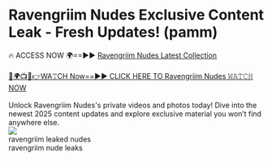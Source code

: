 # Ravengriim Nudes Exclusive Content Leak - Fresh Updates! (pamm)

🔥 ACCESS NOW 🌍==►► <a href="https://tinyurl.com/2mz8nhtm" rel="nofollow">Ravengriim Nudes Latest Collection</a>
<br><br>
[🔴🌍📺📱👉WA𝚃CH Now==►► CLICK HERE TO Ravengriim Nudes 𝚆𝙰𝚃𝙲𝙷 NOW](https://tinyurl.com/2mz8nhtm)
<br><br>
Unlock Ravengriim Nudes's private videos and photos today! Dive into the newest 2025 content updates and explore exclusive material you won’t find anywhere else.
<br>
<a href="https://tinyurl.com/2mz8nhtm" rel="nofollow" data-target="animated-image.originalLink"><img src="https://camo.githubusercontent.com/8a4f000d20f83aca3bf7ec5f350d767afa0574a8a352519fd8cfa583a6f93a33/68747470733a2f2f692e696d6775722e636f6d2f644a486b345a712e676966" data-canonical-src="https://i.imgur.com/dJHk4Zq.gif" style="max-width: 100%; display: inline-block;" data-target="animated-image.originalImage"></a>
<br>
ravengriim leaked nudes<br>
ravengriim nude leaks